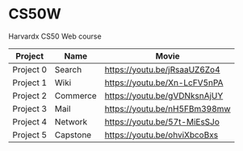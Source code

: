 # CS50W
Harvardx CS50 Web course

| Project | Name | Movie |
| ------------- | --------------- | ------------- |
| Project 0   | Search  | https://youtu.be/jRsaaUZ6Zo4  |
| Project 1   | Wiki  | https://youtu.be/Xn-LcFV5nPA |
| Project 2   | Commerce  | https://youtu.be/gVDNksnAjUY |
| Project 3   | Mail  | https://youtu.be/nH5FBm398mw |
| Project 4   | Network  | https://youtu.be/57t-MiEsSJo |
| Project 5   | Capstone  | https://youtu.be/ohviXbcoBxs |
